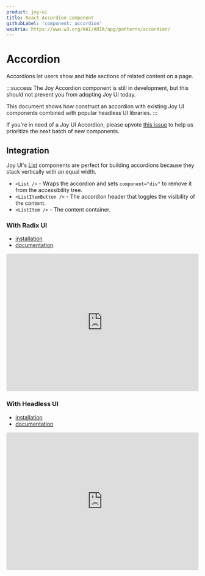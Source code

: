 ```yaml
---
product: joy-ui
title: React Accordion component
githubLabel: 'component: accordion'
waiAria: https://www.w3.org/WAI/ARIA/apg/patterns/accordion/
---
```


# Accordion

<p class="description">Accordions let users show and hide sections of related content on a page.</p>

:::success
The Joy Accordion component is still in development, but this should not prevent you from adopting Joy UI today.

This document shows how construct an accordion with existing Joy UI components combined with popular headless UI libraries.
:::

If you're in need of a Joy UI Accordion, please upvote [this issue](https://github.com/mui/material-ui/issues/36281) to help us prioritize the next batch of new components.

## Integration

Joy UI's [List](/joy-ui/react-list/) components are perfect for building accordions because they stack vertically with an equal width.

- `<List />` - Wraps the accordion and sets `component="div"` to remove it from the accessibility tree.
- `<ListItemButton />` - The accordion header that toggles the visibility of the content.
- `<ListItem />` - The content container.

### With Radix UI

- [installation](https://www.radix-ui.com/docs/primitives/components/accordion#installation)
- [documentation](https://www.radix-ui.com/docs/primitives/components/accordion)

<iframe src="https://codesandbox.io/embed/joy-ui-feat-radix-accordion-4n2p04?module=%2Fdemo.tsx&fontsize=14&hidenavigation=1&theme=dark&view=preview"
     style="width:100%; height:360px; border:0; border-radius: 4px; overflow:hidden;"
     title="Joy UI feat. Radix UI Accordion"
     allow="accelerometer; ambient-light-sensor; camera; encrypted-media; geolocation; gyroscope; hid; microphone; midi; payment; usb; vr; xr-spatial-tracking"
     sandbox="allow-forms allow-modals allow-popups allow-presentation allow-same-origin allow-scripts"
   ></iframe>

### With Headless UI

- [installation](https://headlessui.com/react/disclosure#installation)
- [documentation](https://headlessui.com/react/disclosure)

<iframe src="https://codesandbox.io/embed/joy-ui-feat-headless-ui-disclosure-g2mqpr?module=%2Fdemo.tsx&fontsize=14&hidenavigation=1&theme=dark&view=preview"
     style="width:100%; height:360px; border:0; border-radius: 4px; overflow:hidden;"
     title="Joy UI feat. Headless UI Disclosure"
     allow="accelerometer; ambient-light-sensor; camera; encrypted-media; geolocation; gyroscope; hid; microphone; midi; payment; usb; vr; xr-spatial-tracking"
     sandbox="allow-forms allow-modals allow-popups allow-presentation allow-same-origin allow-scripts"
   ></iframe>
